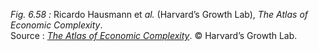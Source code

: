 *Fig. 6.58 :* Ricardo Hausmann et *al.* (Harvard’s Growth Lab), *The Atlas of Economic Complexity*.  
Source : [*The Atlas of Economic Complexity*](https://atlas.cid.harvard.edu/explore). © Harvard’s Growth Lab.